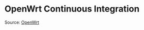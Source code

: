 OpenWrt Continuous Integration
==============================

Source: [OpenWrt](https://github.com/coolsnowwolf/lede)


